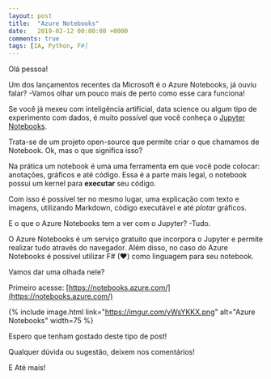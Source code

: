 ```yaml
---
layout: post
title:  "Azure Notebooks"
date:   2019-02-12 00:00:00 +0000
comments: true
tags: [IA, Python, F#]
---
```


Olá pessoa!

Um dos lançamentos recentes da Microsoft é o Azure Notebooks, já ouviu falar? -Vamos olhar um pouco mais de perto como esse cara funciona!

<!--more-->

Se você já mexeu com inteligência artificial, data science ou algum tipo de experimento com dados, é muito possível que você conheça o [Jupyter Notebooks](https://jupyter.org/).

Trata-se de um projeto open-source que permite criar o que chamamos de Notebook. Ok, mas o que significa isso?

Na prática um notebook é uma uma ferramenta em que você pode colocar: anotações, gráficos e até código. Essa é a parte mais legal, o notebook possui um kernel para **executar** seu código.

Com isso é possível ter no mesmo lugar, uma explicação com texto e imagens, utilizando Markdown, código executável e até *plotar* gráficos.

E o que o Azure Notebooks tem a ver com o Jupyter? -Tudo.

O Azure Notebooks é um serviço gratuito que incorpora o Jupyter e permite realizar tudo através do navegador. Além disso, no caso do Azure Notebooks é possível utilizar F# (❤) como linguagem para seu notebook.

Vamos dar uma olhada nele?

Primeiro acesse: [https://notebooks.azure.com/](https://notebooks.azure.com/)

{% include image.html link="https://imgur.com/yWsYKKX.png" alt="Azure Notebooks" width=75 %}


Espero que tenham gostado deste tipo de post!

Qualquer dúvida ou sugestão, deixem nos comentários!

E Até mais!